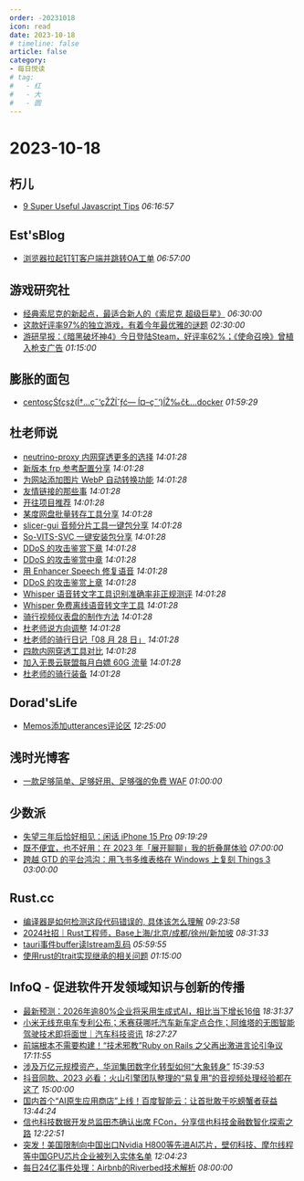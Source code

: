 ```yaml
---
order: -20231018
icon: read
date: 2023-10-18
# timeline: false
article: false
category:
- 每日悦读
# tag:
#   - 红
#   - 大
#   - 圆
---
```


# 2023-10-18 
## 朽儿<span></span>
* [9 Super Useful Javascript Tips](https://javascript.plainenglish.io/9-super-useful-javascript-tips-ca05110b757a?source=rss-c3917681a8f5------2) *06:16:57* 
## Est'sBlog<span></span>
* [浏览器拉起钉钉客户端并跳转OA工单](https://blog.est.im/2023/stdout-11) *06:57:00* 
## 游戏研究社<span></span>
* [经典索尼克的新起点，最适合新人的《索尼克 超级巨星》](https://www.yystv.cn/p/11260) *06:30:00* 
* [这款好评率97%的独立游戏，有着今年最优雅的谜题](https://www.yystv.cn/p/11259) *02:30:00* 
* [游研早报：《暗黑破坏神4》今日登陆Steam，好评率62%；《使命召唤》曾植入枪支广告](https://www.yystv.cn/p/11258) *01:15:00* 
## 膨胀的面包<span></span>
* [centosçŚťçşż(ĺ†…ç˝‘çŽŻĺ˘ƒć— ĺ¤–ç˝‘)ĺŽ‰čŁ…docker](https://blog.wangtwothree.com/code/237.html) *01:59:29* 
## 杜老师说<span></span>
* [neutrino-proxy 内网穿透更多的选择](https://dusays.com/637/) *14:01:28* 
* [新版本 frp 参考配置分享](https://dusays.com/636/) *14:01:28* 
* [为网站添加图片 WebP 自动转换功能](https://dusays.com/635/) *14:01:28* 
* [友情链接的那些事](https://dusays.com/634/) *14:01:28* 
* [开往项目推荐](https://dusays.com/633/) *14:01:28* 
* [某度网盘批量转存工具分享](https://dusays.com/632/) *14:01:28* 
* [slicer-gui 音频分片工具一键包分享](https://dusays.com/631/) *14:01:28* 
* [So-VITS-SVC 一键安装包分享](https://dusays.com/630/) *14:01:28* 
* [DDoS 的攻击鉴赏下章](https://dusays.com/629/) *14:01:28* 
* [DDoS 的攻击鉴赏中章](https://dusays.com/628/) *14:01:28* 
* [用 Enhancer Speech 修复语音](https://dusays.com/627/) *14:01:28* 
* [DDoS 的攻击鉴赏上章](https://dusays.com/626/) *14:01:28* 
* [Whisper 语音转文字工具识别准确率非正规测评](https://dusays.com/625/) *14:01:28* 
* [Whisper 免费离线语音转文字工具](https://dusays.com/624/) *14:01:28* 
* [骑行视频仪表盘的制作方法](https://dusays.com/623/) *14:01:28* 
* [杜老师说方向调整](https://dusays.com/622/) *14:01:28* 
* [杜老师的骑行日记「08 月 28 日」](https://dusays.com/621/) *14:01:28* 
* [四款内网穿透工具对比](https://dusays.com/620/) *14:01:28* 
* [加入无畏云联盟每月白嫖 60G 流量](https://dusays.com/619/) *14:01:28* 
* [杜老师的骑行装备](https://dusays.com/618/) *14:01:28* 
## Dorad'sLife<span></span>
* [Memos添加utterances评论区](https://blog.cuger.cn/p/e2a6/) *12:25:00* 
## 浅时光博客<span></span>
* [一款足够简单、足够好用、足够强的免费 WAF](https://www.dqzboy.com/15252.html) *01:00:00* 
## 少数派<span></span>
* [失望三年后恰好相见：闲话 iPhone 15 Pro](https://sspai.com/post/83577) *09:19:29* 
* [既不便宜，也不好用：在 2023 年「展开聊聊」我的折叠屏体验](https://sspai.com/post/83375) *07:00:00* 
* [跨越 GTD 的平台鸿沟：用飞书多维表格在 Windows 上复刻 Things 3](https://sspai.com/post/83657) *03:00:00* 
## Rust.cc<span></span>
* [编译器是如何检测这段代码错误的, 具体该怎么理解](https://rustcc.cn/article?id=62ef4b2f-64b2-451f-942c-779dc15b6250) *09:23:58* 
* [2024社招｜Rust工程师，Base上海/北京/成都/徐州/新加坡](https://rustcc.cn/article?id=268804e8-49dd-4306-8d89-6aa11e03644b) *08:31:33* 
* [tauri事件buffer读Istream乱码](https://rustcc.cn/article?id=7d697761-59b7-4e39-8e64-1de9297f8584) *05:59:55* 
* [使用rust的trait实现继承的相关问题](https://rustcc.cn/article?id=134b1bc3-bfdb-4a17-a30c-0c3e9ef209ab) *01:15:00* 
## InfoQ - 促进软件开发领域知识与创新的传播<span></span>
* [最新预测：2026年逾80%企业将采用生成式AI，相比当下增长16倍](https://www.infoq.cn/article/Xhlku65TOzhUtKR2yaSi?utm_source=rss&utm_medium=article) *18:31:37* 
* [小米无线充电车专利公布；禾赛获哪吒汽车新车定点合作；阿维塔的无图智能驾驶技术即将面世｜汽车科技资讯](https://www.infoq.cn/article/WpVGdht7FQxo4q95TcYY?utm_source=rss&utm_medium=article) *18:27:27* 
* [前端根本不需要构建！“技术邪教”Ruby on Rails 之父再出激进言论引争议](https://www.infoq.cn/article/9k37mArAJlY708eGOkVP?utm_source=rss&utm_medium=article) *17:11:55* 
* [涉及万亿元规模资产，华润集团数字化转型如何“大象转身”](https://www.infoq.cn/article/UqwUpeulZvtsu8UmNcyr?utm_source=rss&utm_medium=article) *15:39:53* 
* [抖音同款、2023 必看：火山引擎团队整理的“易复用”的音视频处理经验都在这了](https://www.infoq.cn/article/OHhA89XUrsQtm7T5Ts43?utm_source=rss&utm_medium=article) *15:00:00* 
* [国内首个“AI原生应用商店”上线！百度智能云：让首批敢于吃螃蟹者获益](https://www.infoq.cn/article/7kwLXVzqKJHfLq4GcPtL?utm_source=rss&utm_medium=article) *13:44:24* 
* [信也科技数据开发总监田杰确认出席 FCon，分享信也科技金融数智化探索之路](https://www.infoq.cn/article/VhFKL8Gly91NLiPiVmSH?utm_source=rss&utm_medium=article) *12:22:51* 
* [突发！美国限制向中国出口Nvidia H800等先进AI芯片，壁仞科技、摩尔线程等中国GPU芯片企业被列入实体名单](https://www.infoq.cn/article/QJ73po4wuwTvLKcpK1Fw?utm_source=rss&utm_medium=article) *12:04:23* 
* [每日24亿事件处理：Airbnb的Riverbed技术解析](https://www.infoq.cn/article/BAFdDgo3MvJXau26mURs?utm_source=rss&utm_medium=article) *08:00:00* 
